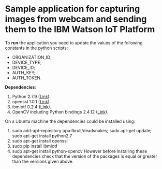 # Sample application for capturing images from webcam and sending them to the IBM Watson IoT Platform

To __run__ the application you need to update the values of the following constants in the python scripts:
- ORGANIZATION_ID;
- DEVICE_TYPE;
- DEVICE_ID;
- AUTH_KEY;
- AUTH_TOKEN.

__Dependencies__:
1. Python 2.7.9 ([Link](https://www.python.org/downloads/release/python-279/)).
2. openssl 1.0.1 ([Link](https://www.openssl.org/source/)).
3. ibmiotf 0.2.4 ([Link](https://pypi.python.org/pypi/ibmiotf)).
4. OpenCV including Python bindings 2.4.12 ([Link](http://opencv.org/downloads.html)).

On a Ubuntu machine the dependencies could be installed using:
1. sudo add-apt-repository ppa:fkrull/deadsnakes; sudo apt-get update; sudo apt-get install python2.7 
2. sudo apt-get install openssl
3. sudo pip install ibmiotf
4. sudo apt-get install python-opencv
However before installing these dependencies check that the version of the packages is equal or greater than the versions given above.
